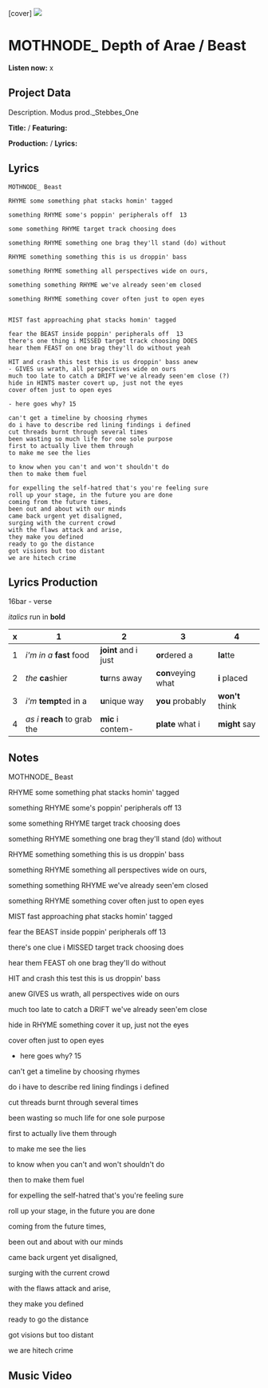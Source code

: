 [cover] ![](57175019_319474918741616_8502199518755923887_n.jpg)

# MOTHNODE_ Depth of Arae / Beast

**Listen now:** x

## Project Data

Description.
Modus prod._Stebbes_One

**Title:**  / **Featuring:** 

**Production:**  / **Lyrics:** 

## Lyrics

```
MOTHNODE_ Beast 

RHYME some something phat stacks homin' tagged 

something RHYME some's poppin' peripherals off  13

some something RHYME target track choosing does

something RHYME something one brag they'll stand (do) without

RHYME something something this is us droppin' bass 

something RHYME something all perspectives wide on ours, 

something something RHYME we've already seen'em closed

something RHYME something cover often just to open eyes


MIST fast approaching phat stacks homin' tagged 

fear the BEAST inside poppin' peripherals off  13
there's one thing i MISSED target track choosing DOES
hear them FEAST on one brag they'll do without yeah

HIT and crash this test this is us droppin' bass anew
- GIVES us wrath, all perspectives wide on ours 
much too late to catch a DRIFT we've already seen'em close (?)
hide in HINTS master covert up, just not the eyes
cover often just to open eyes

- here goes why? 15

can't get a timeline by choosing rhymes
do i have to describe red lining findings i defined 
cut threads burnt through several times
been wasting so much life for one sole purpose 
first to actually live them through
to make me see the lies

to know when you can't and won't shouldn't do
then to make them fuel

for expelling the self-hatred that's you're feeling sure 
roll up your stage, in the future you are done
coming from the future times, 
been out and about with our minds 
came back urgent yet disaligned, 
surging with the current crowd
with the flaws attack and arise, 
they make you defined
ready to go the distance
got visions but too distant
we are hitech crime

```

## Lyrics Production

16bar - verse

*italics* run in
**bold**

| x | 1 | 2 | 3 | 4 |
|---|---|---|---|---|
| 1 | *i'm in a* **fast** food | **joint** and i just  | **or**dered a  | **la**tte  |
| 2 | *the* **ca**shier | **tu**rns away  |  **con**veying what |  **i** placed |
| 3 | *i'm* **tempt**ed in a | **u**nique way  |  **you** probably |  **won't** think |
| 4 | *as i* **reach** to grab the |  **mic** i contem-  | **plate** what i | **might** say |

## Notes

MOTHNODE_ Beast 

RHYME some something phat stacks homin' tagged 

something RHYME some's poppin' peripherals off  13

some something RHYME target track choosing does

something RHYME something one brag they'll stand (do) without

RHYME something something this is us droppin' bass 

something RHYME something all perspectives wide on ours, 

something something RHYME we've already seen'em closed

something RHYME something cover often just to open eyes

MIST fast approaching phat stacks homin' tagged 

fear the BEAST inside poppin' peripherals off  13

there's one clue i MISSED target track choosing does

hear them FEAST oh one brag they'll do without

HIT and crash this test this is us droppin' bass 

anew GIVES us wrath, all perspectives wide on ours 

much too late to catch a DRIFT we've already seen'em close 

hide in RHYME something cover it up, just not the eyes

cover often just to open eyes

- here goes why? 15

can't get a timeline by choosing rhymes

do i have to describe red lining findings i defined 

cut threads burnt through several times

been wasting so much life for one sole purpose 

first to actually live them through

to make me see the lies

to know when you can't and won't shouldn't do

then to make them fuel

for expelling the self-hatred that's you're feeling sure 

roll up your stage, in the future you are done

coming from the future times, 

been out and about with our minds 

came back urgent yet disaligned, 

surging with the current crowd

with the flaws attack and arise, 

they make you defined

ready to go the distance

got visions but too distant

we are hitech crime

## Music Video
